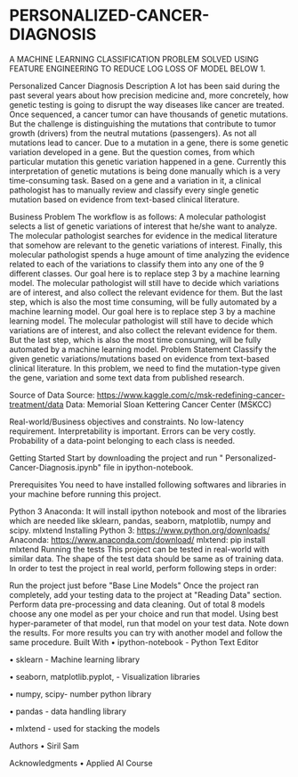 # PERSONALIZED-CANCER-DIAGNOSIS
A MACHINE LEARNING CLASSIFICATION PROBLEM SOLVED USING FEATURE ENGINEERING TO REDUCE LOG LOSS OF MODEL BELOW 1.

Personalized Cancer Diagnosis
Description
A lot has been said during the past several years about how precision medicine and, more concretely, how genetic testing is going to disrupt the way diseases like cancer are treated. Once sequenced, a cancer tumor can have thousands of genetic mutations. But the challenge is distinguishing the mutations that contribute to tumor growth (drivers) from the neutral mutations (passengers). As not all mutations lead to cancer. Due to a mutation in a gene, there is some genetic variation developed in a gene. But the question comes, from which particular mutation this genetic variation happened in a gene. Currently this interpretation of genetic mutations is being done manually which is a very time-consuming task. Based on a gene and a variation in it, a clinical pathologist has to manually review and classify every single genetic mutation based on evidence from text-based clinical literature.

Business Problem
The workflow is as follows:
A molecular pathologist selects a list of genetic variations of interest that he/she want to analyze.
The molecular pathologist searches for evidence in the medical literature that somehow are relevant to the genetic variations of interest.
Finally, this molecular pathologist spends a huge amount of time analyzing the evidence related to each of the variations to classify them into any one of the 9 different classes. Our goal here is to replace step 3 by a machine learning model. The molecular pathologist will still have to decide which variations are of interest, and also collect the relevant evidence for them. But the last step, which is also the most time consuming, will be fully automated by a machine learning model.
Our goal here is to replace step 3 by a machine learning model. The molecular pathologist will still have to decide which variations are of interest, and also collect the relevant evidence for them. But the last step, which is also the most time consuming, will be fully automated by a machine learning model.
Problem Statement
Classify the given genetic variations/mutations based on evidence from text-based clinical literature. In this problem, we need to find the mutation-type given the gene, variation and some text data from published research.

Source of Data
Source: https://www.kaggle.com/c/msk-redefining-cancer-treatment/data Data: Memorial Sloan Kettering Cancer Center (MSKCC)

Real-world/Business objectives and constraints.
No low-latency requirement. Interpretability is important. Errors can be very costly. Probability of a data-point belonging to each class is needed.

Getting Started
Start by downloading the project and run " Personalized-Cancer-Diagnosis.ipynb" file in ipython-notebook.

Prerequisites
You need to have installed following softwares and libraries in your machine before running this project.

Python 3
Anaconda: It will install ipython notebook and most of the libraries which are needed like sklearn, pandas, seaborn, matplotlib, numpy and scipy.
mlxtend
Installing
Python 3: https://www.python.org/downloads/
Anaconda: https://www.anaconda.com/download/
mlxtend: pip install mlxtend
Running the tests
This project can be tested in real-world with similar data. The shape of the test data should be same as of training data. In order to test the project in real world, perform following steps in order:

Run the project just before "Base Line Models"
Once the project ran completely, add your testing data to the project at "Reading Data" section.
Perform data pre-processing and data cleaning.
Out of total 8 models choose any one model as per your choice and run that model.
Using best hyper-parameter of that model, run that model on your test data.
Note down the results.
For more results you can try with another model and follow the same procedure.
Built With
• ipython-notebook - Python Text Editor

• sklearn - Machine learning library

• seaborn, matplotlib.pyplot, - Visualization libraries

• numpy, scipy- number python library

• pandas - data handling library

• mlxtend - used for stacking the models

Authors
• Siril Sam 

Acknowledgments
• Applied AI Course
